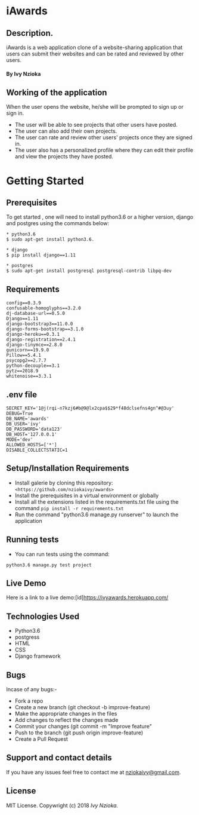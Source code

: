 # iAwards

## Description.

iAwards is a web application clone of a website-sharing application that users can submit their websites and can be rated and reviewed by other users.

#### By **Ivy Nzioka**

## Working of the application

When the user opens the website, he/she will be prompted to sign up or sign in.
* The user will be able to see projects that other users have posted. 
* The user can also add their own projects. 
* The user can rate and review other users' projects once they are signed in.
* The user also has a personalized profile where they can edit their profile and view the projects they have posted.

# Getting Started
## Prerequisites

To get started , one will need to install python3.6 or a higher version, django and postgres using the commands below:

```
* python3.6
$ sudo apt-get install python3.6.

* django 
$ pip install django==1.11

* postgres
$ sudo apt-get install postgresql postgresql-contrib libpq-dev

```

## Requirements

```
config==0.3.9
confusable-homoglyphs==3.2.0
dj-database-url==0.5.0
Django==1.11
django-bootstrap3==11.0.0
django-forms-bootstrap==3.1.0
django-heroku==0.3.1
django-registration==2.4.1
django-tinymce==2.8.0
gunicorn==19.9.0
Pillow==5.4.1
psycopg2==2.7.7
python-decouple==3.1
pytz==2018.9
whitenoise==3.3.1

```

## .env file
```
SECRET_KEY='1@j(rqi-n7kzj6#b@9@lx2cpa$$29*f48dclsefns4gn^#@3uy'
DEBUG=True 
DB_NAME='awards'
DB_USER='ivy'
DB_PASSWORD='data123'
DB_HOST='127.0.0.1'
MODE='dev'
ALLOWED_HOSTS=['*']
DISABLE_COLLECTSTATIC=1

```

## Setup/Installation Requirements

* Install galerie by cloning this repository: ``` <https://github.com/nziokaivy/awards> ``` 
* Install the prerequisites in a virtual environment or globally
* Install all the extensions listed in the requirements.txt file       using the command ```pip install -r requirements.txt ```
* Run the command "python3.6 manage.py runserver" to launch the        application

## Running tests
* You can run tests using the command: 
```
python3.6 manage.py test project
```


## Live Demo

Here is a link to a live demo:[id]<https://ivyawards.herokuapp.com/>




## Technologies Used
* Python3.6 
* postgress
* HTML
* CSS
* Django framework


## Bugs

Incase of any bugs:-

-   Fork a repo
-   Create a new branch (git checkout -b improve-feature)
-   Make the appropriate changes in the files
-   Add changes to reflect the changes made
-   Commit your changes (git commit -m "Improve feature"
-   Push to the branch (git push origin improve-feature)
-   Create a Pull Request



## Support and contact details

If you have any issues feel free to contact me at nziokaivy@gmail.com.

## License

MIT License. Copywright (c) 2018 _Ivy Nzioka._
